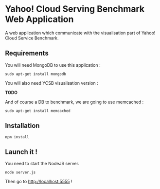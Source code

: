 # Yahoo! Cloud Serving Benchmark Web Application

A web application which communicate with the visualisation part of Yahoo! Cloud Service Benchmark.

## Requirements

You will need MongoDB to use this application :

    sudo apt-get install mongodb

You will also need YCSB visualisation version :

**TODO**

And of course a DB to benchmark, we are going to use memcached :

    sudo apt-get install memcached

## Installation

    npm install
  
## Launch it !

You need to start the NodeJS server.

    node server.js

Then go to <http://localhost:5555> !
